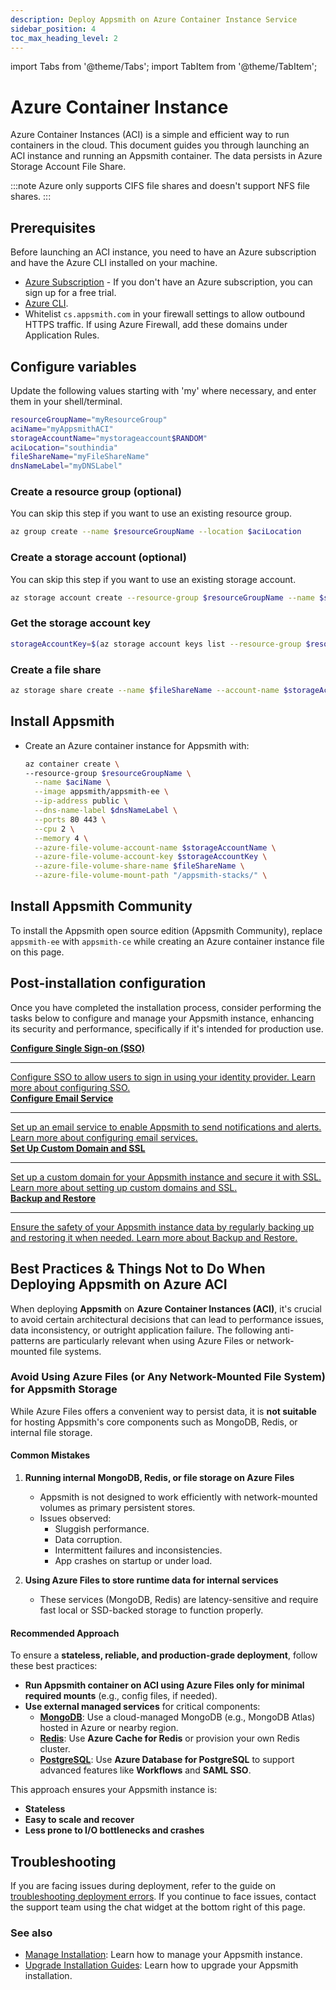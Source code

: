 ```yaml
---
description: Deploy Appsmith on Azure Container Instance Service
sidebar_position: 4
toc_max_heading_level: 2
---
```


import Tabs from '@theme/Tabs';
import TabItem from '@theme/TabItem';

# Azure Container Instance

Azure Container Instances (ACI) is a simple and efficient way to run containers in the cloud. This document guides you through launching an ACI instance and running an Appsmith container. The data persists in Azure Storage Account File Share.

:::note
Azure only supports CIFS file shares and doesn't support NFS file shares.
:::

## Prerequisites​

Before launching an ACI instance, you need to have an Azure subscription and have the Azure CLI installed on your machine.

- [Azure Subscription](https://azure.com/free) - If you don't have an Azure subscription, you can sign up for a free trial.
- [Azure CLI](https://learn.microsoft.com/en-us/cli/azure).
- Whitelist `cs.appsmith.com` in your firewall settings to allow outbound HTTPS traffic. If using Azure Firewall, add these domains under Application Rules.

## Configure variables

Update the following values starting with 'my' where necessary, and enter them in your shell/terminal.

```bash
resourceGroupName="myResourceGroup"
aciName="myAppsmithACI"
storageAccountName="mystorageaccount$RANDOM"
aciLocation="southindia"
fileShareName="myFileShareName"
dnsNameLabel="myDNSLabel"
```

### Create a resource group (optional)

You can skip this step if you want to use an existing resource group.

```bash
az group create --name $resourceGroupName --location $aciLocation
```

### Create a storage account (optional)

You can skip this step if you want to use an existing storage account.

```bash
az storage account create --resource-group $resourceGroupName --name $storageAccountName --location $aciLocation --sku Standard_LRS
```

### Get the storage account key

```bash
storageAccountKey=$(az storage account keys list --resource-group $resourceGroupName --account-name $storageAccountName --query "[0].value"  --output tsv)
```

### Create a file share

```bash
az storage share create --name $fileShareName --account-name $storageAccountName --account-key $storageAccountKey
```

## Install Appsmith

- Create an Azure container instance for Appsmith with: 

  ```bash
  az container create \
  --resource-group $resourceGroupName \
  	--name $aciName \
  	--image appsmith/appsmith-ee \
  	--ip-address public \
  	--dns-name-label $dnsNameLabel \
  	--ports 80 443 \
  	--cpu 2 \
  	--memory 4 \
  	--azure-file-volume-account-name $storageAccountName \
  	--azure-file-volume-account-key $storageAccountKey \
  	--azure-file-volume-share-name $fileShareName \
  	--azure-file-volume-mount-path "/appsmith-stacks/" \
  ```

## Install Appsmith Community

To install the Appsmith open source edition (Appsmith Community), replace `appsmith-ee` with `appsmith-ce` while creating an Azure container instance file on this page.


## Post-installation configuration

Once you have completed the installation process, consider performing the tasks below to configure and manage your Appsmith instance, enhancing its security and performance, specifically if it's intended for production use.
<br/>
<div className="containerGridSampleApp">
  <a className="containerAnchor containerColumnSampleApp columnGrid column-one" href="/getting-started/setup/instance-configuration/authentication">
    <div className="containerHead">
      <div className="containerHeading">
        <strong>Configure Single Sign-on (SSO)</strong>
      </div>
    </div>
    <hr className="gradient-hr" />
    <div className="containerDescription">
      Configure SSO to allow users to sign in using your identity provider. Learn more about configuring SSO.
    </div>
  </a>

  <a className="containerAnchor containerColumnSampleApp columnGrid column-two" href="/getting-started/setup/instance-configuration/email">
    <div className="containerHead">
      <div className="containerHeading">
        <strong>Configure Email Service</strong>
      </div>
    </div>
    <hr className="gradient-hr" />
    <div className="containerDescription">
      Set up an email service to enable Appsmith to send notifications and alerts. Learn more about configuring email services.
    </div>
  </a>
</div>

<div className="containerGridSampleApp">
  <a className="containerAnchor containerColumnSampleApp columnGrid column-one" href="/getting-started/setup/instance-configuration/custom-domain">
    <div className="containerHead">
      <div className="containerHeading">
        <strong>Set Up Custom Domain and SSL</strong>
      </div>
    </div>
    <hr className="gradient-hr" />
    <div className="containerDescription">
      Set up a custom domain for your Appsmith instance and secure it with SSL. Learn more about setting up custom domains and SSL.
    </div>
  </a>

  <a className="containerAnchor containerColumnSampleApp columnGrid column-two" href="/getting-started/setup/instance-management/appsmithctl">
    <div className="containerHead">
      <div className="containerHeading">
        <strong>Backup and Restore</strong>
      </div>
    </div>
    <hr className="gradient-hr" />
    <div className="containerDescription">
      Ensure the safety of your Appsmith instance data by regularly backing up and restoring it when needed. Learn more about Backup and Restore.
    </div>
  </a>
</div>

## Best Practices & Things Not to Do When Deploying Appsmith on Azure ACI

When deploying **Appsmith** on **Azure Container Instances (ACI)**, it's crucial to avoid certain architectural decisions that can lead to performance issues, data inconsistency, or outright application failure. The following anti-patterns are particularly relevant when using Azure Files or network-mounted file systems.

### Avoid Using Azure Files (or Any Network-Mounted File System) for Appsmith Storage

While Azure Files offers a convenient way to persist data, it is **not suitable** for hosting Appsmith's core components such as MongoDB, Redis, or internal file storage.

#### Common Mistakes

1. **Running internal MongoDB, Redis, or file storage on Azure Files**
    - Appsmith is not designed to work efficiently with network-mounted volumes as primary persistent stores.
    - Issues observed:
        - Sluggish performance.
        - Data corruption.
        - Intermittent failures and inconsistencies.
        - App crashes on startup or under load.

2. **Using Azure Files to store runtime data for internal services**
    - These services (MongoDB, Redis) are latency-sensitive and require fast local or SSD-backed storage to function properly.

#### Recommended Approach

To ensure a **stateless, reliable, and production-grade deployment**, follow these best practices:

- **Run Appsmith container on ACI using Azure Files only for minimal required mounts** (e.g., config files, if needed).
- **Use external managed services** for critical components:
    - [**MongoDB**](/getting-started/setup/instance-configuration/custom-mongodb-redis): Use a cloud-managed MongoDB (e.g., MongoDB Atlas) hosted in Azure or nearby region.
    - [**Redis**](/getting-started/setup/instance-configuration/external-redis): Use **Azure Cache for Redis** or provision your own Redis cluster.
    - [**PostgreSQL**](/getting-started/setup/instance-configuration/external-postgresql-rds): Use **Azure Database for PostgreSQL** to support advanced features like **Workflows** and **SAML SSO**.

This approach ensures your Appsmith instance is:

- **Stateless**
- **Easy to scale and recover**
- **Less prone to I/O bottlenecks and crashes**

## Troubleshooting

If you are facing issues during deployment, refer to the guide on [troubleshooting deployment errors](/help-and-support/troubleshooting-guide/deployment-errors). If you continue to face issues, contact the support team using the chat widget at the bottom right of this page.

### See also

- [Manage Installation](/getting-started/setup/instance-configuration): Learn how to manage your Appsmith instance.
- [Upgrade Installation Guides](/getting-started/setup/instance-management/): Learn how to upgrade your Appsmith installation.
